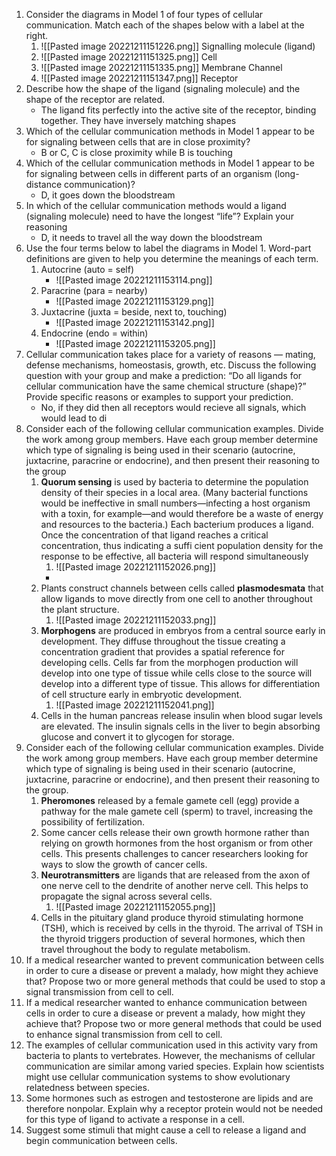 1. Consider the diagrams in Model 1 of four types of cellular communication. Match each of the shapes below with a label at the right.
	1. ![[Pasted image 20221211151226.png]] Signalling molecule (ligand)
	2. ![[Pasted image 20221211151325.png]] Cell
	3. ![[Pasted image 20221211151335.png]] Membrane Channel
	4. ![[Pasted image 20221211151347.png]] Receptor
2. Describe how the shape of the ligand (signaling molecule) and the shape of the receptor are related.
	- The ligand fits perfectly into the active site of the receptor, binding together. They have inversely matching shapes
3. Which of the cellular communication methods in Model 1 appear to be for signaling between cells that are in close proximity?
	- B or C, C is close proximity while B is touching
4. Which of the cellular communication methods in Model 1 appear to be for signaling between cells in different parts of an organism (long-distance communication)?
	- D, it goes down the bloodstream
5. In which of the cellular communication methods would a ligand (signaling molecule) need to have the longest “life”? Explain your reasoning
	- D, it needs to travel all the way down the bloodstream
6. Use the four terms below to label the diagrams in Model 1. Word-part definitions are given to help you determine the meanings of each term.
	1. Autocrine (auto = self)
		- ![[Pasted image 20221211153114.png]]
	2. Paracrine (para = nearby)
		- ![[Pasted image 20221211153129.png]]
	3. Juxtacrine (juxta = beside, next to, touching)
		- ![[Pasted image 20221211153142.png]]
	4. Endocrine (endo = within)
		- ![[Pasted image 20221211153205.png]]
7. Cellular communication takes place for a variety of reasons — mating, defense mechanisms, homeostasis, growth, etc. Discuss the following question with your group and make a prediction: “Do all ligands for cellular communication have the same chemical structure (shape)?” Provide specific reasons or examples to support your prediction.
	- No, if they did then all receptors would recieve all signals, which would lead to di
8. Consider each of the following cellular communication examples. Divide the work among group members. Have each group member determine which type of signaling is being used in their scenario (autocrine, juxtacrine, paracrine or endocrine), and then present their reasoning to the group
	1. **Quorum sensing** is used by bacteria to determine the population density of their species in a local area. (Many bacterial functions would be ineffective in small numbers—infecting a host organism with a toxin, for example—and would therefore be a waste of energy and resources to the bacteria.) Each bacterium produces a ligand. Once the concentration of that ligand reaches a critical concentration, thus indicating a suffi cient population density for the response to be effective, all bacteria will respond simultaneously
		1. ![[Pasted image 20221211152026.png]]
		- 
	2. Plants construct channels between cells called **plasmodesmata** that allow ligands to move directly from one cell to another throughout the plant structure.
		1. ![[Pasted image 20221211152033.png]]
	3. **Morphogens** are produced in embryos from a central source early in development. They diffuse throughout the tissue creating a concentration gradient that provides a spatial reference for developing cells. Cells far from the morphogen production will develop into one type of tissue while cells close to the source will develop into a different type of tissue. This allows for differentiation of cell structure early in embryotic development.
		1. ![[Pasted image 20221211152041.png]]
	4. Cells in the human pancreas release insulin when blood sugar levels are elevated. The insulin signals cells in the liver to begin absorbing glucose and convert it to glycogen for storage.
9. Consider each of the following cellular communication examples. Divide the work among group members. Have each group member determine which type of signaling is being used in their scenario (autocrine, juxtacrine, paracrine or endocrine), and then present their reasoning to the group.
	1. **Pheromones** released by a female gamete cell (egg) provide a pathway for the male gamete cell (sperm) to travel, increasing the possibility of fertilization.
	2. Some cancer cells release their own growth hormone rather than relying on growth hormones from the host organism or from other cells. This presents challenges to cancer researchers looking for ways to slow the growth of cancer cells.
	3. **Neurotransmitters** are ligands that are released from the axon of one nerve cell to the dendrite of another nerve cell. This helps to propagate the signal across several cells.
		1. ![[Pasted image 20221211152055.png]]
	4. Cells in the pituitary gland produce thyroid stimulating hormone (TSH), which is received by cells in the thyroid. The arrival of TSH in the thyroid triggers production of several hormones, which then travel throughout the body to regulate metabolism.
10. If a medical researcher wanted to prevent communication between cells in order to cure a disease or prevent a malady, how might they achieve that? Propose two or more general methods that could be used to stop a signal transmission from cell to cell.
11. If a medical researcher wanted to enhance communication between cells in order to cure a disease or prevent a malady, how might they achieve that? Propose two or more general methods that could be used to enhance signal transmission from cell to cell.
12. The examples of cellular communication used in this activity vary from bacteria to plants to vertebrates. However, the mechanisms of cellular communication are similar among varied species. Explain how scientists might use cellular communication systems to show evolutionary relatedness between species.
13. Some hormones such as estrogen and testosterone are lipids and are therefore nonpolar. Explain why a receptor protein would not be needed for this type of ligand to activate a response in a cell.
14. Suggest some stimuli that might cause a cell to release a ligand and begin communication between cells.